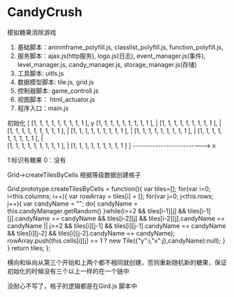 # CandyCrush
模拟糖果消除游戏
1. 基础脚本：aninmframe_polyfill.js, classlist_polyfill.js, function_polyfill.js, 
2. 服务脚本：ajax.js(http服务), logo.js(日志),  event_manager.js(事件), level_manager.js, candy_manager.js, storage_manager.js(存储)
3. 工具脚本: uitls.js
4. 数据模型脚本: tile.js, grid.js
5. 控制器脚本: game_controll.js
6. 视图脚本： html_actuator.js
7. 程序入口：main.js

初始化
[ [1, 1, 1, 1, 1, 1, 1, 1, 1 ],                              y
  [1, 1, 1, 1, 1, 1, 1, 1, 1 ],                              | 
  [1, 1, 1, 1, 1, 1, 1, 1, 1 ],                              |
  [1, 1, 1, 1, 1, 1, 1, 1, 1 ],                              |
  [1, 1, 1, 1, 1, 1, 1, 1, 1 ],                              |
  [1, 1, 1, 1, 1, 1, 1, 1, 1 ],                              |
  [1, 1, 1, 1, 1, 1, 1, 1, 1 ],                              |     
  [1, 1, 1, 1, 1, 1, 1, 1, 1 ],                              | 
  [1, 1, 1, 1, 1, 1, 1, 1, 1 ] ]   -------------------------> x
  
  1:标识有糖果 0：没有
  
  Grid->createTilesByCells 根据等级数据创建格子
  
  Grid.prototype.createTilesByCells = function(){
    var tiles=[];
    for(var i=0; i<this.columns; i++){
        var rowArray = tiles[i] = [];
        for(var j=0; j<this.rows; j++){
            var candyName = "";
            do{
                candyName = this.candyManager.getRandom()
            }while(i>=2 && tiles[i-1][j] && tiles[i-1][j].candyName == candyName && tiles[i-2][j] && tiles[i-2][j].candyName == candyName
                || j>=2 && tiles[i][j-1] && tiles[i][j-1].candyName == candyName && tiles[i][j-2] && tiles[i][j-2].candyName == candyName);
            rowArray.push(this.cells[i][j] == 1 ? new Tile({"y":i,"x":j},candyName):null);
        }
    }
    return tiles;
};

横向和纵向从第三个开始和上两个都不相同就创建，否则重新随机新的糖果，保证初始化的时候没有三个以上一样的在一个链中

没耐心不写了，格子的逻辑都是在Gird.js 脚本中
